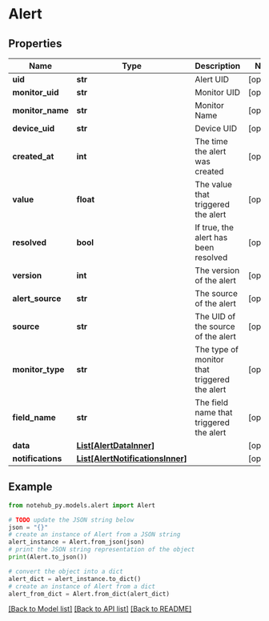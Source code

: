 # Alert

## Properties

| Name              | Type                                                            | Description                                  | Notes      |
| ----------------- | --------------------------------------------------------------- | -------------------------------------------- | ---------- |
| **uid**           | **str**                                                         | Alert UID                                    | [optional] |
| **monitor_uid**   | **str**                                                         | Monitor UID                                  | [optional] |
| **monitor_name**  | **str**                                                         | Monitor Name                                 | [optional] |
| **device_uid**    | **str**                                                         | Device UID                                   | [optional] |
| **created_at**    | **int**                                                         | The time the alert was created               | [optional] |
| **value**         | **float**                                                       | The value that triggered the alert           | [optional] |
| **resolved**      | **bool**                                                        | If true, the alert has been resolved         | [optional] |
| **version**       | **int**                                                         | The version of the alert                     | [optional] |
| **alert_source**  | **str**                                                         | The source of the alert                      | [optional] |
| **source**        | **str**                                                         | The UID of the source of the alert           | [optional] |
| **monitor_type**  | **str**                                                         | The type of monitor that triggered the alert | [optional] |
| **field_name**    | **str**                                                         | The field name that triggered the alert      | [optional] |
| **data**          | [**List[AlertDataInner]**](AlertDataInner.md)                   |                                              | [optional] |
| **notifications** | [**List[AlertNotificationsInner]**](AlertNotificationsInner.md) |                                              | [optional] |

## Example

```python
from notehub_py.models.alert import Alert

# TODO update the JSON string below
json = "{}"
# create an instance of Alert from a JSON string
alert_instance = Alert.from_json(json)
# print the JSON string representation of the object
print(Alert.to_json())

# convert the object into a dict
alert_dict = alert_instance.to_dict()
# create an instance of Alert from a dict
alert_from_dict = Alert.from_dict(alert_dict)
```

[[Back to Model list]](../README.md#documentation-for-models) [[Back to API list]](../README.md#documentation-for-api-endpoints) [[Back to README]](../README.md)
